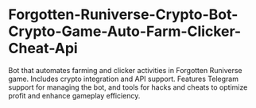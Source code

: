 # Forgotten-Runiverse-Crypto-Bot-Crypto-Game-Auto-Farm-Clicker-Cheat-Api
Bot that automates farming and clicker activities in Forgotten Runiverse game. Includes crypto integration and API support. Features Telegram support for managing the bot, and tools for hacks and cheats to optimize profit and enhance gameplay efficiency.

